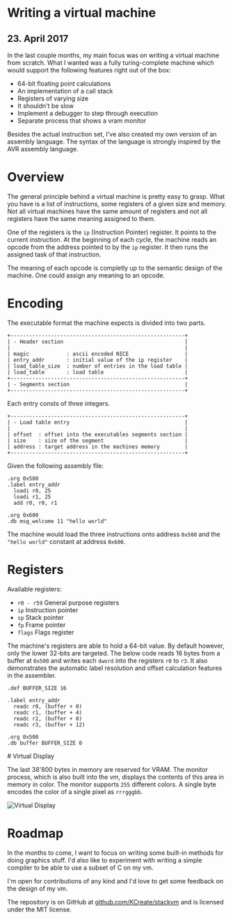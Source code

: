 # Writing a virtual machine
## 23. April 2017

In the last couple months, my main focus was on writing a virtual machine from scratch.
What I wanted was a fully turing-complete machine which would support the following features
right out of the box:

- 64-bit floating point calculations
- An implementation of a call stack
- Registers of varying size
- It shouldn't be slow
- Implement a debugger to step through execution
- Separate process that shows a vram monitor

Besides the actual instruction set, I've also created my own version of an assembly language.
The syntax of the language is strongly inspired by the AVR assembly language.

# Overview

The general principle behind a virtual machine is pretty easy to grasp. What you have is a list
of instructions, some registers of a given size and memory. Not all virtual machines have the same
amount of registers and not all registers have the same meaning assigned to them.

One of the registers is the `ip` (Instruction Pointer) register. It points to the current
instruction. At the beginning of each cycle, the machine reads an opcode from the address
pointed to by the `ip` register. It then runs the assigned task of that instruction.

The meaning of each opcode is completly up to the semantic design of the machine. One could assign
any meaning to an opcode.

# Encoding

The executable format the machine expects is divided into two parts.

```
+--------------------------------------------------------+
| - Header section                                       |
|                                                        |
| magic            : ascii encoded NICE                  |
| entry_addr       : initial value of the ip register    |
| load_table_size  : number of entries in the load table |
| load_table       : load table                          |
+--------------------------------------------------------+
| - Segments section                                     |
+--------------------------------------------------------+
```

Each entry consts of three integers.

```
+--------------------------------------------------------+
| - Load table entry                                     |
|                                                        |
| offset  : offset into the executables segments section |
| size    : size of the segment                          |
| address : target address in the machines memory        |
+--------------------------------------------------------+
```

Given the following assembly file:

```avrasm
.org 0x500
.label entry_addr
  loadi r0, 25
  loadi r1, 25
  add r0, r0, r1

.org 0x600
.db msg_welcome 11 "hello world"
```

The machine would load the three instructions onto address `0x500` and the `"hello world"` constant at
address `0x600`.

# Registers

Available registers:

- `r0 - r59` General purpose registers
- `ip` Instruction pointer
- `sp` Stack pointer
- `fp` Frame pointer
- `flags` Flags register

The machine's registers are able to hold a 64-bit value. By default however, only the lower 32-bits
are targeted. The below code reads 16 bytes from a buffer at `0x500` and writes each `dword` into
the registers `r0` to `r3`. It also demonstrates the automatic label resolution and offset calculation
features in the assembler.

```avrasm
.def BUFFER_SIZE 16

.label entry_addr
  readc r0, (buffer + 0)
  readc r1, (buffer + 4)
  readc r2, (buffer + 8)
  readc r3, (buffer + 12)

.org 0x500
.db buffer BUFFER_SIZE 0
```

# Virtual Display

The last 38'800 bytes in memory are reserved for VRAM. The monitor process, which is also
built into the vm, displays the contents of this area in memory in color. The monitor supports
`255` different colors. A single byte encodes the color of a single pixel as `rrrgggbb`.

![Virtual Display](%%PATH%%/virtual-display.gif)

# Roadmap

In the months to come, I want to focus on writing some built-in methods for doing graphics stuff.
I'd also like to experiment with writing a simple compiler to be able to use a subset of C on my vm.

I'm open for contributions of any kind and I'd love to get some feedback on the design of my vm.

The repository is on GitHub at [github.com/KCreate/stackvm](https://github.com/KCreate/stackvm)
and is licensed under the MIT license.
